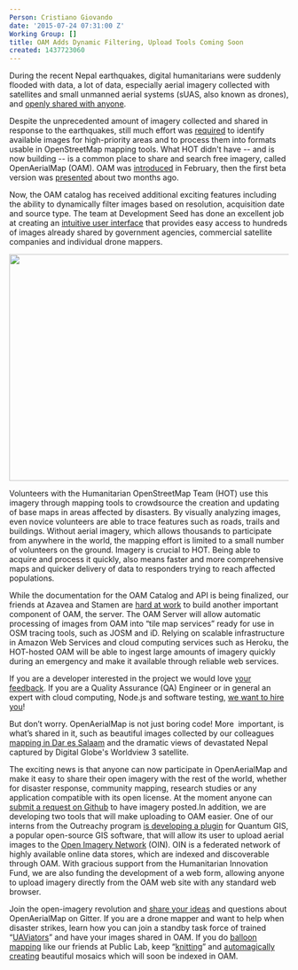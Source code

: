 ```yaml
---
Person: Cristiano Giovando
date: '2015-07-24 07:31:00 Z'
Working Group: []
title: OAM Adds Dynamic Filtering, Upload Tools Coming Soon
created: 1437723060
---
```

<p>During the recent Nepal earthquakes, digital humanitarians were suddenly flooded with data, a lot of data, especially aerial imagery collected with satellites and small unmanned aerial systems (sUAS, also known as drones), and <a href="http://hotosm.org/updates/2015-07-14_nepal_earthquake_a_note_of_thanks_to_hot%E2%80%99s_aerial_imagery_providers" target="_blank">openly shared with anyone</a>.</p><p>Despite the unprecedented amount of imagery collected and shared in response to the earthquakes, still much effort was <a href="http://hotosm.org/updates/2015-04-28_processing_fresh_imagery_for_nepal_earthquake_response" target="_blank">required</a> to identify available images for high-priority areas and to process them into formats usable in OpenStreetMap mapping tools. What HOT didn't have -- and is now building -- is a common place to share and search free imagery, called OpenAerialMap (OAM). OAM was <a href="http://hotosm.org/updates/2015-02-25_updates_from_the_openaerialmap_project" target="_blank">introduced</a> in February, then the first beta version was <a href="http://hotosm.org/updates/2015-05-28_openaerialmap_beta_goes_live" target="_blank">presented</a> about two months ago.&nbsp;</p><p>Now, the OAM catalog has received additional exciting features including the ability to dynamically filter images based on resolution, acquisition date and source type. The team at Development Seed has done an excellent job at creating an <a href="https://developmentseed.org/blog/2015/06/05/designing-openaerialmap/" target="_blank">intuitive user interface</a> that provides easy access to hundreds of images already shared by government agencies, commercial satellite companies and individual drone mappers.</p><p><img title="The OAM catalog with recently added filtering options" src="/sites/default/files/Screen%20Shot%202015-07-24%20at%2000.13.20.png" alt="" width="730" height="409"></p><p>Volunteers with the Humanitarian OpenStreetMap Team (HOT) use this imagery through mapping tools to crowdsource the creation and updating of base maps in areas affected by disasters. By visually analyzing images, even novice volunteers are able to trace features such as roads, trails and buildings. Without aerial imagery, which allows thousands to participate from anywhere in the world, the mapping effort is limited to a small number of volunteers on the ground. Imagery is crucial to HOT. Being able to acquire and process it quickly, also means faster and more comprehensive maps and quicker delivery of data to responders trying to reach affected populations.</p><p>While the documentation for the OAM Catalog and API is being finalized, our friends at Azavea and Stamen are <a href="https://gitter.im/hotosm/oam-server" target="_blank">hard at work</a> to build another important component of OAM, the server. The OAM Server will allow automatic processing of images from OAM into “tile map services” ready for use in OSM tracing tools, such as JOSM and iD. Relying on scalable infrastructure in Amazon Web Services and cloud computing services such as Heroku, the HOT-hosted OAM will be able to ingest large amounts of imagery quickly during an emergency and make it available through reliable web services.</p><p>If you are a developer interested in the project we would love <a href="https://github.com/hotosm/OpenAerialMap/wiki/How-to-Contribute" target="_blank">your feedback</a>. If you are a Quality Assurance (QA) Engineer or in general an expert with cloud computing, Node.js and software testing, <a href="http://hotosm.org/job/openaerialmap_call_for_qa_engineer/2015" target="_blank">we want to hire you</a>!</p><p>But don’t worry. OpenAerialMap is not just boring code! More &nbsp;important, is what’s shared in it, such as beautiful images collected by our colleagues <a href="http://hotosm.org/updates/2015-07-17_ramani_huria_scale_up_dar_es_salaam_6th_july_2015">mapping in Dar es Salaam</a> and the dramatic views of devastated Nepal captured by Digital Globe's Worldview 3 satellite.&nbsp;</p><p>The exciting news is that anyone can now participate in OpenAerialMap and make it easy to share their open imagery with the rest of the world, whether for disaster response, community mapping, research studies or any application compatible with its open license. At the moment anyone can <a href="https://github.com/hotosm/OpenAerialMap/labels/new%20data" target="_blank">submit a request on Github</a> to have imagery posted.In addition, we are developing two tools that will make uploading to OAM easier. One of our interns from the Outreachy program <a href="http://www.openstreetmap.org/user/tassia/diary" target="_blank">is developing a plugin</a> for Quantum GIS, a popular open-source GIS software, that will allow its user to upload aerial images to the <a href="https://github.com/openimagerynetwork" target="_blank">Open Imagery Network</a> (OIN). OIN is a federated network of highly available online data stores, which are indexed and discoverable through OAM. With gracious support from the Humanitarian Innovation Fund, we are also funding the development of a web form, allowing anyone to upload imagery directly from the OAM web site with any standard web browser.</p><p>Join the open-imagery revolution and <a href="https://gitter.im/hotosm/OpenAerialMap" target="_blank">share your ideas</a> and questions about OpenAerialMap on Gitter. If you are a drone mapper and want to help when disaster strikes, learn how you can join a standby task force of trained “<a href="http://uaviators.org/" target="_blank">UAViators</a>” and have your images shared in OAM. If you do <a href="http://publiclab.org/wiki/balloon-mapping" target="_blank">balloon mapping</a> like our friends at Public Lab, keep “<a href="http://mapknitter.org/" target="_blank">knitting</a>” and <a href="http://opendronemap.github.io/odm/" target="_blank">automagically creating</a> beautiful mosaics which will soon be indexed in OAM.</p>
